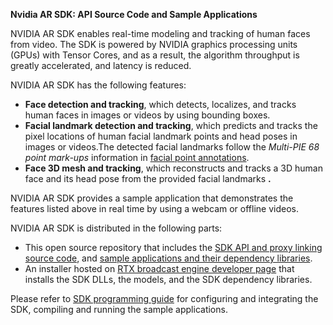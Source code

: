 **Nvidia AR SDK: API Source Code and Sample Applications**

NVIDIA AR SDK enables real-time modeling and tracking of human faces from video. The SDK is powered by NVIDIA graphics processing units (GPUs) with Tensor Cores, and as a result, the algorithm throughput is greatly accelerated, and latency is reduced.

NVIDIA AR SDK has the following features:

- **Face detection and tracking**, which detects, localizes, and tracks human faces in images or videos by using bounding boxes.
- **Facial landmark detection and tracking**, which predicts and tracks the pixel locations of human facial landmark points and head poses in images or videos.The detected facial landmarks follow the _Multi-PIE 68 point mark-ups_ information in [facial point annotations](https://ibug.doc.ic.ac.uk/resources/facial-point-annotations/).
- **Face 3D mesh and tracking**, which reconstructs and tracks a 3D human face and its head pose from the provided facial landmarks **.**

NVIDIA AR SDK provides a sample application that demonstrates the features listed above in real time by using a webcam or offline videos.

NVIDIA AR SDK is distributed in the following parts:

-  This open source repository that includes the [SDK API and proxy linking source code](https://github.com/NVIDIA/BROADCAST-AR-SDK/tree/master/nvar), and [sample applications and their dependency libraries](https://github.com/NVIDIA/BROADCAST-AR-SDK/tree/master/samples).
- An installer hosted on [RTX broadcast engine developer page](https://developer.nvidia.com/rtx-broadcast-engine) that installs the SDK DLLs, the models, and the SDK dependency libraries.

Please refer to [SDK programming guide](https://github.com/NVIDIA/BROADCAST-AR-SDK/blob/master/NVIDIA%20AR%20SDK%20Programming%20Guide.pdf) for configuring and integrating the SDK, compiling and running the sample applications.
